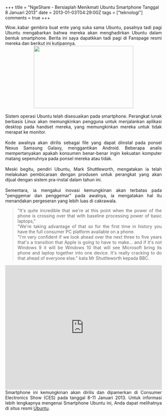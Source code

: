 +++
title = "NgeShare - Bersiaplah Menikmati Ubuntu Smartphone Tanggal 8 Januari 2013"
date = 2013-01-03T04:29:00Z
tags = ["teknologi"]
comments = true
+++

<div style="text-align: justify;">Wow..kabar gembira buat ente yang suka sama Ubuntu, pasalnya tadi pagi Ubuntu mengabarkan bahwa mereka akan menghadirkan Ubuntu dalam bentuk smartphone. Berita ini saya dapatkkan tadi pagi di Fanspage resmi mereka dan berikut ini kutipannya.<br />
<center><img border="0" height="200" src="https://2.bp.blogspot.com/-i3OefuYsIdY/UQN272LT2hI/AAAAAAAABBg/yVhc5LsT6bE/s320/Ubuntu-Smartphone.jpg" width="320"></center><br />
Sistem operasi Ubuntu telah disesuaikan pada smartphone.&nbsp;Perangkat lunak berbasis Linux akan memungkinkan pengguna untuk menjalankan aplikasi desktop pada handset mereka, yang memungkinkan mereka untuk tidak merapat ke monitor.<br /><br />Kode awalnya akan dirilis sebagai file yang dapat diinstal pada ponsel Nexus Samsung Galaxy, menggantikan Android.&nbsp;Beberapa analis mempertanyakan apakah konsumen benar-benar ingin kekuatan komputer matang sepenuhnya pada ponsel mereka atau tidak.<br /><br />Meski begitu, pendiri Ubuntu, Mark Shuttleworth, mengatakan ia telah melakukan pembicaraan dengan produsen untuk perangkat yang akan dijual dengan sistem pra-instal dalam tahun ini.<br /><br />Sementara, ia mengakui inovasi kemungkinan akan terbatas pada "penggemar dan penggemar" pada awalnya, ia mengatakan hal itu menandakan pergeseran yang lebih luas di cakrawala.<br /><blockquote>"It's quite incredible that we're at this point when the power of the phone is crossing over that with baseline processing power of basic laptops,"<br />"We're taking advantage of that so for the first time in history you have the full consumer PC platform available on a phone.<br />"I'm very confident if we look ahead over the next three to five years that's a transition that Apple is going to have to make... and if it's not Windows 9 it will be Windows 10 that will see Microsoft bring its phone and laptop together into one device. It's really cracking to do that ahead of everyone else."&nbsp;kata Mr Shuttleworth kepada BBC.</blockquote><iframe allowfullscreen="allowfullscreen" frameborder="0" height="400" src="https://www.youtube.com/embed/LoXpLUr5WB4" width="100%"></iframe> <br />Smartphone ini kemungkinan akan dirilis dan dipamerkan di Consumer Electronics Show (CES) pada tanggal 8-11 Januari 2013. Untuk informasi lebih lengkapnya mengenai Smartphone Ubuntu ini, Anda dapat melihatnya di situs resmi <a href="http://www.ubuntu.com/">Ubuntu</a>.</div>
